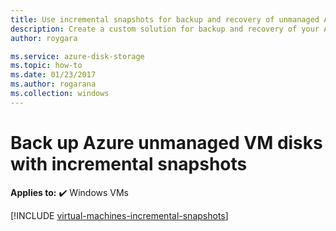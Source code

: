 ```yaml
---
title: Use incremental snapshots for backup and recovery of unmanaged Azure Windows VM disks
description: Create a custom solution for backup and recovery of your Azure Windows virtual machine disks using incremental snapshots.
author: roygara

ms.service: azure-disk-storage
ms.topic: how-to
ms.date: 01/23/2017
ms.author: rogarana
ms.collection: windows
---
```

# Back up Azure unmanaged VM disks with incremental snapshots

**Applies to:** :heavy_check_mark: Windows VMs 

[!INCLUDE [virtual-machines-incremental-snapshots](../../../includes/virtual-machines-incremental-snapshots.md)]
